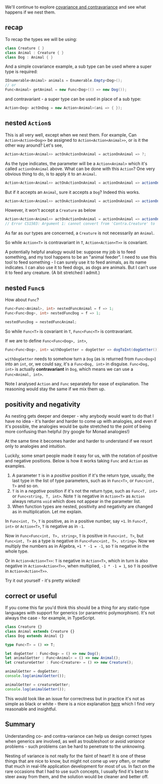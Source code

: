 We'll continue to explore [covariance and contravariance](./contravariant) and see what happens if we nest them.

## recap

To recap the types we will be using:

```csharp
class Creature { }
class Animal : Creature { }
class Dog : Animal { }
```

And a simple covariance example, a sub type can be used where a super type is required:

```csharp
IEnumerable<Animal> animals = Enumerable.Empty<Dog>();
// or
Func<Animal> getAnimal = new Func<Dog>(() => new Dog());
```

and contravariant - a super type can be used in place of a sub type:

```csharp
Action<Dog> actOnDog = new Action<Animal>(ani => { });
```

## nested `Action`s

This is all very well, except when we nest them. For example, Can `Action<Action<Dog>>` be assigned to `Action<Action<Animal>>`, or is it the other way around? Let's see,

```csharp
Action<Action<Animal>> actOnActionOnAnimal = actionOnAnimal => ?;
```

As the type indicates, the parameter will be a `Action<Animal>` which it's called `actionOnAnimal` above. What can be done with this `Action`? One very obvious thing to do, is to apply it to an `Animal`.

```csharp
Action<Action<Animal>> actOnActionOnAnimal = actionOnAnimal => actionOnAnimal(new Animal());
```

But if it accepts an `Animal`, sure it accepts a `Dog`? Indeed this works.

```csharp
Action<Action<Animal>> actOnActionOnAnimal = actionOnAnimal => actionOnAnimal(new Dog());
```

However, it won't accept a `Creature` as below

```csharp
Action<Action<Animal>> actOnActionOnAnimal = actionOnAnimal => actionOnAnimal(new Creature());
// Error CS1503: Argument 1: cannot convert from 'Contra.Creature' to 'Contra.Animal'
```

As far as our types are concerned, a `Creature` is not necessarily an `Animal`. 

So while `Action<T>` is contravariant in `T`, `Action<Action<T>>` is covariant.

A potentially helpful analogy would be: suppose my job is to feed something, and my tool happens to be an "animal feeder". I need to use this tool to feed something - I can surely use it to feed animals, as its name indicates. I can also use it to feed dogs, as dogs are animals. But I can't use it to feed any creature. (A bit stretched I admit.)

## nested `Func`s

How about `Func`?

```csharp
Func<Func<Animal>, int> nestedFuncAnimal = f => 1;
Func<Func<Dog>, int> nestedFuncDog = f => 1;

nestedFuncDog = nestedFuncAnimal;
```

So while `Func<T>` is covariant in `T`, `Func<Func<T>` is contravariant. 

If we are to define `Func<Func<Dog>, int>`,

```csharp
Func<Func<Dog>, int> withDogGetter = dogGetter => dogToInt(dogGetter());
```

`withDogGetter` needs to somehow turn a `Dog` (as is returned from `Func<Dog>`) into an `int`, or, we could say, it's a `Func<Dog, int>` in disguise. `Func<Dog, int>` is actually **contravariant** in `Dog`, which means we can use a `Func<Animal, int>`.

Note I analysed `Action` and `Func` separately for ease of explanation. The reasoning would stay the same if we mix them up.

## positivity and negativity

As nesting gets deeper and deeper - why anybody would want to do that I have no idea - it's harder and harder to come up with analogies, and even if it's possible, the analogies would be quite stretched to the point of being more confusing than helpful (try google for Monad analogies!)

At the same time it becomes harder and harder to understand if we resort only to analogies and intuition.

Luckily, some smart people made it easy for us, with the notation of positive and negative positions. Below is how it works taking `Func` and `Action` as examples.

1. A parameter `T` is in a *positive* position if it's the return type, usually, the last type in the list of type parameters, such as in `Func<T>`, or `Func<int, T>` and so on.
2. `T` is in a *negative* position if it's not the return type, such as `Func<T, int>` or `Func<string, T, int>`. Note `T` is negative in `Action<T>` as `Action` always returns `void` which does not appear in the parameter list.
3. When function types are nested, positivity and negativity are changed as in multiplication. Let me explain.

In `Func<int, T>`, `T` is positive, as in a positive number, say `+1`. In `Func<T, int>` or `Action<T>`, `T` is negative as in `-1`.

Now in `Func<Func<int, T>, string>`, `T` is positive in `Func<int, T>`, but `Func<int, T>` as a type is negative in `Func<Func<int, T>, string>`. Now we multiply the numbers as in Algebra, `+1 * -1 = -1`, so `T` is negative in the whole type.

Or in `Action<Action<T>>`: `T` is negative in `Action<T>`, which in turn is also negative in `Action<Action<T>>`, when multiplied, `-1 * -1 = 1`, so `T` is positive in `Action<Action<T>>`.

Try it out yourself - it's pretty wicked!

## correct or useful

If you come this far you'd think this should be a thing for any static-type languages with support for generics (or parametric polymorphism). It's not always the case - for example, in TypeScript.

```typescript
class Creature {}
class Animal extends Creature {}
class Dog extends Animal {}

type Func<T> = () => T;

let dogGetter : Func<Dog> = () => new Dog();
let animalGetter : Func<Animal> = () => new Animal();
let creatureGetter : Func<Creature> = () => new Creature();

animalGetter = dogGetter;
console.log(animalGetter());

animalGetter = creatureGetter;
console.log(animalGetter());
```

This would look like an issue for correctness but in practice it's not as simple as black or white - there is a nice explanation [here](https://github.com/Microsoft/TypeScript/wiki/FAQ#why-are-function-parameters-bivariant) which I find very reasonable and insightful.

## Summary

Understanding co- and contra-variance can help us design correct types when generics are involved, as well as troubleshoot or avoid *variance* problems - such problems can be hard to penetrate to the unknowing.

Nesting of variance is not really for the faint of heart! It is one of these things that are nice to know, but might not come up very often, or matter that much in real-life application development for most of us. In fact on the rare occasions that I had to use such concepts, I usually find it's best to steer away from them, and the solution would be cleaner and better off.